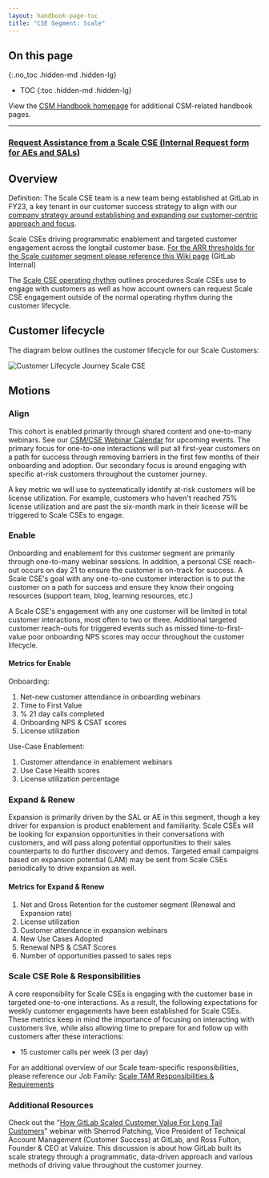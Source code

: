 ```yaml
---
layout: handbook-page-toc
title: "CSE Segment: Scale"
---
```

## On this page
{:.no_toc .hidden-md .hidden-lg}

- TOC
{:toc .hidden-md .hidden-lg}

View the [CSM Handbook homepage](/handbook/customer-success/csm/) for additional CSM-related handbook pages.

---

### [Request Assistance from a Scale CSE (Internal Request form for AEs and SALs)](/handbook/customer-success/csm/segment/scale/scale-operating-rhythm/#requesting-scale-cse-engagement-account-owners-only---aes-sals)

## Overview

Definition: The Scale CSE team is a new team being established at GitLab in FY23, a key tenant in our customer success strategy to align with our [company strategy around establishing and expanding our customer-centric approach and focus](/company/strategy/#3-customer-centricity). 

Scale CSEs driving programmatic enablement and targeted customer engagement across the longtail customer base. [For the ARR thresholds for the Scale customer segment please reference this Wiki page](https://gitlab.com/gitlab-com/customer-success/csm/-/wikis/CSM-Segments) (GitLab Internal)

The [Scale CSE operating rhythm](/handbook/customer-success/csm/segment/scale/scale-operating-rhythm/) outlines procedures Scale CSEs use to engage with customers as well as how account owners can request Scale CSE engagement outside of the normal operating rhythm during the customer lifecycle.

## Customer lifecycle

The diagram below outlines the customer lifecycle for our Scale Customers:

![Customer Lifecycle Journey Scale CSE](/images/handbook/customer-success/Customer_Lifecycle_Journey_with_Metrics_-_Scale_CSE.png)

## Motions

### Align

This cohort is enabled primarily through shared content and one-to-many webinars. See our [CSM/CSE Webinar Calendar](/handbook/customer-success/csm/segment/scale/webinar-calendar/) for upcoming events. The primary focus for one-to-one interactions will put all first-year customers on a path for success through removing barriers in the first few months of their onboarding and adoption. Our secondary focus is around engaging with specific at-risk customers throughout the customer journey. 

A key metric we will use to systematically identify at-risk customers will be license utilization. For example, customers who haven't reached 75% license utilization and are past the six-month mark in their license will be triggered to Scale CSEs to engage. 

### Enable

Onboarding and enablement for this customer segment are primarily through one-to-many webinar sessions. In addition, a personal CSE reach-out occurs on day 21 to ensure the customer is on-track for success. A Scale CSE's goal with any one-to-one customer interaction is to put the customer on a path for success and ensure they know their ongoing resources (support team, blog, learning resources, etc.) 

A Scale CSE's engagement with any one customer will be limited in total customer interactions, most often to two or three. Additional targeted customer reach-outs for triggered events such as missed time-to-first-value poor onboarding NPS scores may occur throughout the customer lifecycle.

#### Metrics for Enable

Onboarding:

1. Net-new customer attendance in onboarding webinars
1. Time to First Value
1. % 21 day calls completed
1. Onboarding NPS & CSAT scores
1. License utilization

Use-Case Enablement:

1. Customer attendance in enablement webinars
1. Use Case Health scores
1. License utilization percentage 

### Expand & Renew

Expansion is primarily driven by the SAL or AE in this segment, though a key driver for expansion is product enablement and familiarity. Scale CSEs will be looking for expansion opportunities in their conversations with customers, and will pass along potential opportunities to their sales counterparts to do further discovery and demos. Targeted email campaigns based on expansion potential (LAM) may be sent from Scale CSEs periodically to drive expansion as well. 

#### Metrics for Expand & Renew

1. Net and Gross Retention for the customer segment (Renewal and Expansion rate)
1. License utilization
1. Customer attendance in expansion webinars
1. New Use Cases Adopted
1. Renewal NPS & CSAT Scores
1. Number of opportunities passed to sales reps

### Scale CSE Role & Responsibilities 

A core responsiblity for Scale CSEs is engaging with the customer base in targeted one-to-one interactions. As a result, the following expectations for weekly customer engagements have been established for Scale CSEs. These metrics keep in mind the importance of focusing on interacting with customers live, while also allowing time to prepare for and follow up with customers after these interactions:  

- 15 customer calls per week (3 per day)

For an additional overview of our Scale team-specific responsibilities, please reference our Job Family: [Scale TAM Responsibilities & Requirements](https://about.gitlab.com/job-families/sales/customer-success-management/#scale)

### Additional Resources

Check out the "[How GitLab Scaled Customer Value For Long Tail Customers](https://www.valuize.co/all-resources/gitlab-scale-strategy-webinar/)" webinar with Sherrod Patching, Vice President of Technical Account Management (Customer Success) at GitLab, and Ross Fulton, Founder & CEO at Valuize. This discussion is about how GitLab built its scale strategy through a programmatic, data-driven approach and various methods of driving value throughout the customer journey.
